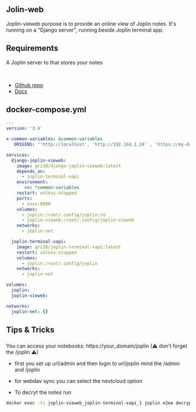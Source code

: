 ## Jolin-web

Joplin-vieweb purpose is to provide an online view of Joplin notes.
It's running on a "Django server", running beside Joplin terminal app.

## Requirements

A Joplin server to that stores your notes

<br>

- [Github repo](https://github.com/joplin-vieweb)
- [Docs](https://github.com/joplin-vieweb/joplin-vieweb/#installation--configuration-instructions)

## docker-compose.yml

```yml
---
version: '3.4'

x-common-variables: &common-variables
   ORIGINS: "'http://localhost', 'http://192.168.1.24' , 'https://my-ddns-domain.com'"

services:
  django-joplin-vieweb:
    image: gri38/django-joplin-vieweb:latest
    depends_on:
      - joplin-terminal-xapi
    environment:
       <<: *common-variables
    restart: unless-stopped
    ports:
      - xxxx:8000
    volumes:
      - joplin:/root/.config/joplin:ro
      - joplin-vieweb:/root/.config/joplin-vieweb
    networks:
      - joplin-net

  joplin-terminal-xapi:
    image: gri38/joplin-terminal-xapi:latest
    restart: unless-stopped
    volumes:
      - joplin:/root/.config/joplin
    networks:
      - joplin-net

volumes:
  joplin:
  joplin-vieweb:

networks:
  joplin-net: {}
```  

## Tips & Tricks

###
You can access your notebooks: https://your_domain/joplin (⚠ don't forget the /joplin ⚠)

- first you set up url/admin and then login to url/joplin 
mind the /admin and /joplin

- for webdav sync you can select the nextcloud option 

- To decryt the notes run

```sh
docker exec -ti joplin-vieweb_joplin-terminal-xapi_1 joplin e2ee decrypt
```
